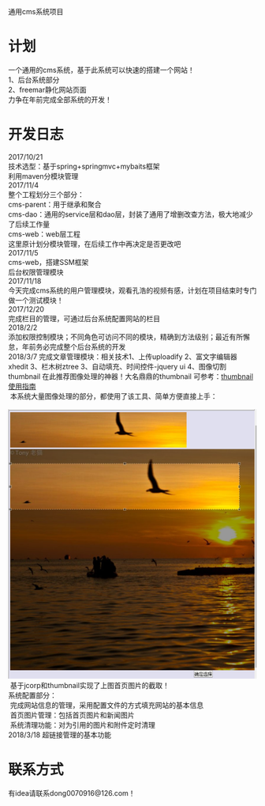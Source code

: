通用cms系统项目
<h1>计划</h1>
一个通用的cms系统，基于此系统可以快速的搭建一个网站！<br>
1、后台系统部分<br>
2、freemar静化网站页面<br>
力争在年前完成全部系统的开发！<br>
<h1>开发日志</h1>
2017/10/21 <br>
技术选型：基于spring+springmvc+mybaits框架<br>
                    利用maven分模块管理<br>                          
2017/11/4<br>
整个工程划分三个部分：<br>
cms-parent：用于继承和聚合<br>
cms-dao：通用的service层和dao层，封装了通用了增删改查方法，极大地减少了后续工作量<br>
cms-web：web层工程<br>
这里原计划分模块管理，在后续工作中再决定是否更改吧<br>
2017/11/5<br>
cms-web，搭建SSM框架<br>
后台权限管理模块<br>
2017/11/18<br>
今天完成cms系统的用户管理模块，观看孔浩的视频有感，计划在项目结束时专门做一个测试模块！<br>
2017/12/20<br>
完成栏目的管理，可通过后台系统配置网站的栏目<br>
2018/2/2<br>
添加权限控制模块；不同角色可访问不同的模块，精确到方法级别；最近有所懈怠，年前务必完成整个后台系统的开发<br>
2018/3/7
完成文章管理模块：相关技术1、上传uploadify 2、富文字编辑器xhedit 3、栏木树ztree 3、自动填充、时间控件-jquery ui 4、图像切割thumbnail
在此推荐图像处理的神器！大名鼎鼎的thumbnail 可参考：<a href="https://www.cnblogs.com/fomeiherz/p/5882643.html" alt="链接已失效">thumbnail使用指南</a><br>
  本系统大量图像处理的部分，都使用了该工具、简单方便直接上手：<br>
  <img src="src/main/webapp/resources/upload/indexPic/20180307102445.png"><br>
  基于jcorp和thumbnail实现了上图首页图片的截取！<br>
系统配置部分：<br>
  完成网站信息的管理，采用配置文件的方式填充网站的基本信息<br>
  首页图片管理：包括首页图片和新闻图片<br>
  系统清理功能：对为引用的图片和附件定时清理<br>
2018/3/18
 超链接管理的基本功能



<h1>联系方式</h1>
有idea请联系dong0070916@126.com！
